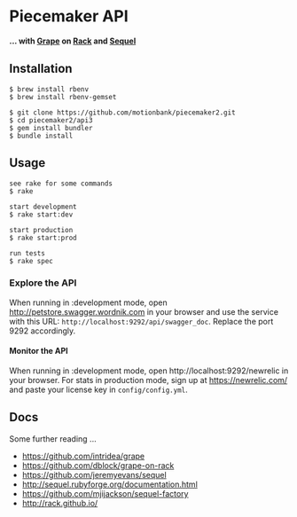 # Piecemaker API

__... with [Grape](https://github.com/intridea/grape) on [Rack](http://rack.github.io/) and [Sequel](https://github.com/jeremyevans/sequel)__


## Installation

```
$ brew install rbenv
$ brew install rbenv-gemset

$ git clone https://github.com/motionbank/piecemaker2.git
$ cd piecemaker2/api3
$ gem install bundler
$ bundle install
```

## Usage
```
see rake for some commands
$ rake

start development
$ rake start:dev

start production
$ rake start:prod

run tests
$ rake spec
```


### Explore the API
When running in :development mode, open http://petstore.swagger.wordnik.com
in your browser and use the service with this URL:
```http://localhost:9292/api/swagger_doc```. Replace the port 9292 accordingly.

#### Monitor the API
When running in :development mode, open http://localhost:9292/newrelic
in your browser. For stats in production mode, sign up at 
https://newrelic.com/ and paste your license key in ```config/config.yml```.


## Docs

Some further reading ...

 * https://github.com/intridea/grape
 * https://github.com/dblock/grape-on-rack
 * https://github.com/jeremyevans/sequel
 * http://sequel.rubyforge.org/documentation.html
 * https://github.com/mjijackson/sequel-factory
 * http://rack.github.io/